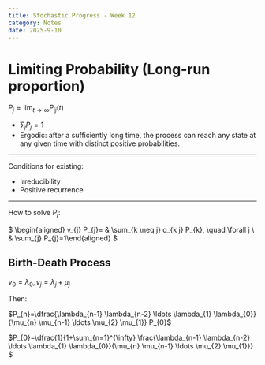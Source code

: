 ```yaml
---
title: Stochastic Progress - Week 12
category: Notes
date: 2025-9-10 
---
```


# Limiting Probability (Long-run proportion)

$P_j = \lim_{t\to\infty} P_{ij}(t)$

- $\sum_{j}P_j = 1$
- Ergodic: after a sufficiently long time, the process can reach any state at any given time with distinct positive probabilities.

---

Conditions for existing:

- Irreducibility
- Positive recurrence 

---

How to solve $P_j$:

$ \begin{aligned} v_{j} P_{j}= & \sum_{k \neq j} q_{k j} P_{k}, \quad \forall j \\ & \sum_{j} P_{j}=1\end{aligned} $

## Birth-Death Process 

$v_0 = \lambda_0, v_j = \lambda_j + \mu_j$

Then:

$P_{n}=\dfrac{\lambda_{n-1} \lambda_{n-2} \ldots \lambda_{1} \lambda_{0}}{\mu_{n} \mu_{n-1} \ldots \mu_{2} \mu_{1}} P_{0}$

$P_{0}=\dfrac{1}{1+\sum_{n=1}^{\infty} \frac{\lambda_{n-1} \lambda_{n-2} \ldots \lambda_{1} \lambda_{0}}{\mu_{n} \mu_{n-1} \ldots \mu_{2} \mu_{1}}} $

